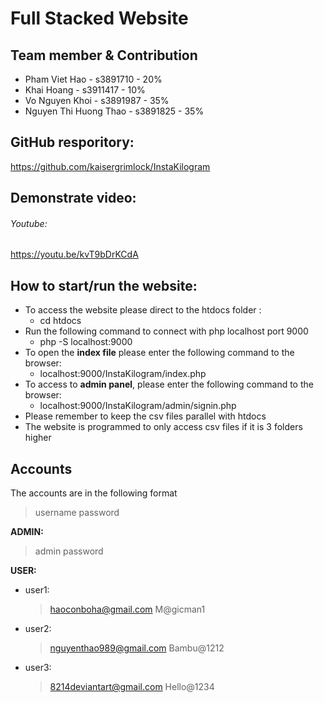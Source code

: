# Full Stacked Website

## Team member & Contribution

- Pham Viet Hao - s3891710 - 20%
- Khai Hoang - s3911417 - 10%
- Vo Nguyen Khoi - s3891987 - 35%
- Nguyen Thi Huong Thao - s3891825 - 35%

## GitHub resporitory:

https://github.com/kaisergrimlock/InstaKilogram

## Demonstrate video:

###### Youtube:
https://youtu.be/kvT9bDrKCdA

## How to start/run the website:

- To access the website please direct to the htdocs folder :
  - cd htdocs
- Run the following command to connect with php localhost port 9000
  - php -S localhost:9000
- To open the **index file** please enter the following command to the browser:
  - localhost:9000/InstaKilogram/index.php
- To access to **admin panel**, please enter the following command to the browser:
  - localhost:9000/InstaKilogram/admin/signin.php
- Please remember to keep the csv files parallel with htdocs
- The website is programmed to only access csv files if it is 3 folders higher

## Accounts

The accounts are in the following format

> username
> password

**ADMIN:**

> admin
> password

**USER:**

- user1:

  > haoconboha@gmail.com
  > M@gicman1

- user2:

  > nguyenthao989@gmail.com
  > Bambu@1212

- user3:
  > 8214deviantart@gmail.com
  > Hello@1234
